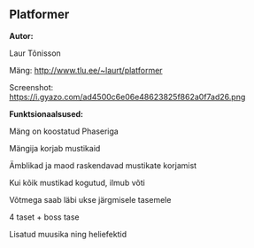 ## Platformer

**Autor:**

Laur Tõnisson

Mäng: http://www.tlu.ee/~laurt/platformer

Screenshot: https://i.gyazo.com/ad4500c6e06e48623825f862a0f7ad26.png


**Funktsionaalsused:**

Mäng on koostatud Phaseriga

Mängija korjab mustikaid

Ämblikad ja maod raskendavad mustikate korjamist

Kui kõik mustikad kogutud, ilmub võti

Võtmega saab läbi ukse järgmisele tasemele

4 taset + boss tase

Lisatud muusika ning heliefektid
